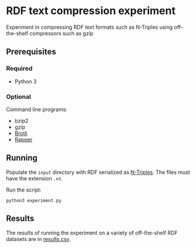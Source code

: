 # RDF text compression experiment

Experiment in compressing RDF text formats such as N-Triples using off-the-shelf compressors such as gzip

## Prerequisites

### Required

* Python 3

### Optional

Command line programs:

* bzip2
* gzip
* [Brotli](https://github.com/google/brotli)
* [Rapper](https://librdf.org/raptor/rapper.html)

## Running

Populate the `input` directory with RDF serialized as [N-Triples](). The files must have the extension `.nt`.

Run the script:

    python3 experiment.py

## Results

The results of running the experiment on a variety of off-the-shelf RDF datasets are in [results.csv](./results.csv).